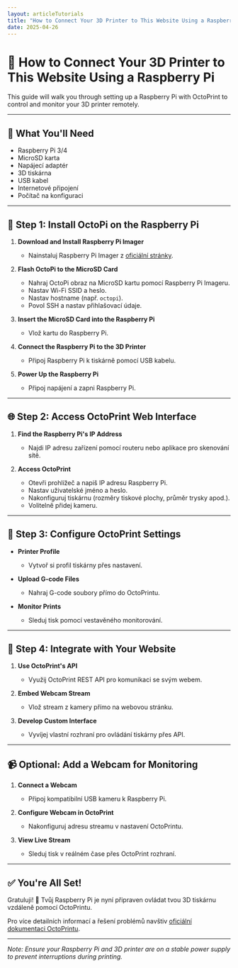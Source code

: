 ```yaml
---
layout: articleTutorials
title: "How to Connect Your 3D Printer to This Website Using a Raspberry Pi"
date: 2025-04-26
---
```


# 🧰 How to Connect Your 3D Printer to This Website Using a Raspberry Pi

This guide will walk you through setting up a Raspberry Pi with OctoPrint to control and monitor your 3D printer remotely.

---

## 🧱 What You'll Need

- Raspberry Pi 3/4
- MicroSD karta
- Napájecí adaptér
- 3D tiskárna
- USB kabel
- Internetové připojení
- Počítač na konfiguraci

---

## 🔌 Step 1: Install OctoPi on the Raspberry Pi

1. **Download and Install Raspberry Pi Imager**  
   - Nainstaluj Raspberry Pi Imager z [oficiální stránky](https://www.raspberrypi.com/software/).

2. **Flash OctoPi to the MicroSD Card**  
   - Nahraj OctoPi obraz na MicroSD kartu pomocí Raspberry Pi Imageru.  
   - Nastav Wi-Fi SSID a heslo.  
   - Nastav hostname (např. `octopi`).  
   - Povol SSH a nastav přihlašovací údaje.

3. **Insert the MicroSD Card into the Raspberry Pi**  
   - Vlož kartu do Raspberry Pi.

4. **Connect the Raspberry Pi to the 3D Printer**  
   - Připoj Raspberry Pi k tiskárně pomocí USB kabelu.

5. **Power Up the Raspberry Pi**  
   - Připoj napájení a zapni Raspberry Pi.

---

## 🌐 Step 2: Access OctoPrint Web Interface

1. **Find the Raspberry Pi's IP Address**  
   - Najdi IP adresu zařízení pomocí routeru nebo aplikace pro skenování sítě.

2. **Access OctoPrint**  
   - Otevři prohlížeč a napiš IP adresu Raspberry Pi.  
   - Nastav uživatelské jméno a heslo.  
   - Nakonfiguruj tiskárnu (rozměry tiskové plochy, průměr trysky apod.).  
   - Volitelně přidej kameru.

---

## 🔧 Step 3: Configure OctoPrint Settings

- **Printer Profile**  
  - Vytvoř si profil tiskárny přes nastavení.

- **Upload G-code Files**  
  - Nahraj G-code soubory přímo do OctoPrintu.

- **Monitor Prints**  
  - Sleduj tisk pomocí vestavěného monitorování.

---

## 🔗 Step 4: Integrate with Your Website

1. **Use OctoPrint's API**  
   - Využij OctoPrint REST API pro komunikaci se svým webem.

2. **Embed Webcam Stream**  
   - Vlož stream z kamery přímo na webovou stránku.

3. **Develop Custom Interface**  
   - Vyvíjej vlastní rozhraní pro ovládání tiskárny přes API.

---

## 📹 Optional: Add a Webcam for Monitoring

1. **Connect a Webcam**  
   - Připoj kompatibilní USB kameru k Raspberry Pi.

2. **Configure Webcam in OctoPrint**  
   - Nakonfiguruj adresu streamu v nastavení OctoPrintu.

3. **View Live Stream**  
   - Sleduj tisk v reálném čase přes OctoPrint rozhraní.

---

## ✅ You're All Set!

Gratuluji! 🎉 Tvůj Raspberry Pi je nyní připraven ovládat tvou 3D tiskárnu vzdáleně pomocí OctoPrintu.

Pro více detailních informací a řešení problémů navštiv [oficiální dokumentaci OctoPrintu](https://docs.octoprint.org/).

---

*Note: Ensure your Raspberry Pi and 3D printer are on a stable power supply to prevent interruptions during printing.*

